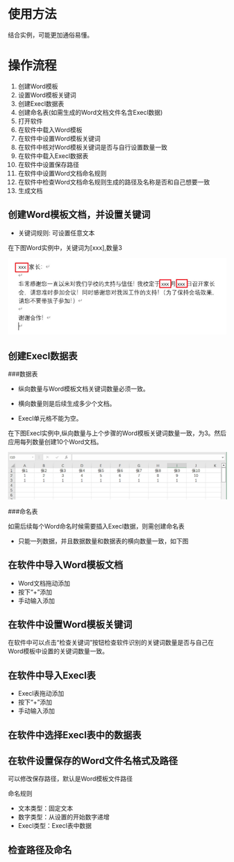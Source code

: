 # 使用方法
结合实例，可能更加通俗易懂。

# 操作流程
1. 创建Word模板
2. 设置Word模板关键词
3. 创建Execl数据表
4. 创建命名表(如需生成的Word文档文件名含Execl数据)
5. 打开软件
6. 在软件中载入Word模板
7. 在软件中设置Word模板关键词
8. 在软件中核对Word模板关键词是否与自行设置数量一致
9. 在软件中载入Execl数据表
10. 在软件中设置保存路径
11. 在软件中设置Word文档命名规则
12. 在软件中检查Word文档命名规则生成的路径及名称是否和自己想要一致
13. 生成文档

## 创建Word模板文档，并设置关键词

* 关键词规则: 可设置任意文本

在下图Word实例中，关键词为[xxx],数量3

![image](https://github.com/Jmyer6/AutoDoc/blob/main/picture/1.jpg)


## 创建Execl数据表

###数据表

* 纵向数量与Word模板文档关键词数量必须一致。

* 横向数量则是后续生成多少个文档。

* Execl单元格不能为空。

在下图Execl实例中,纵向数量与上个步骤的Word模板关键词数量一致，为3。然后应用每列数量创建10个Word文档。

![image](https://github.com/Jmyer6/AutoDoc/blob/main/picture/2.jpg)

###命名表

如需后续每个Word命名时候需要插入Execl数据，则需创建命名表

* 只能一列数据，并且数据数量和数据表的横向数量一致，如下图

## 在软件中导入Word模板文档

* Word文档拖动添加
* 按下“+”添加
* 手动输入添加
  
## 在软件中设置Word模板关键词

在软件中可以点击“检查关键词”按钮检查软件识别的关键词数量是否与自己在Word模板中设置的关键词数量一致。

## 在软件中导入Execl表

* Execl表拖动添加
* 按下“+”添加
* 手动输入添加

## 在软件中选择Execl表中的数据表


## 在软件设置保存的Word文件名格式及路径

可以修改保存路径，默认是Word模板文件路径

命名规则
* 文本类型：固定文本
* 数字类型：从设置的开始数字递增
* Execl类型：Execl表中数据

## 检查路径及命名







